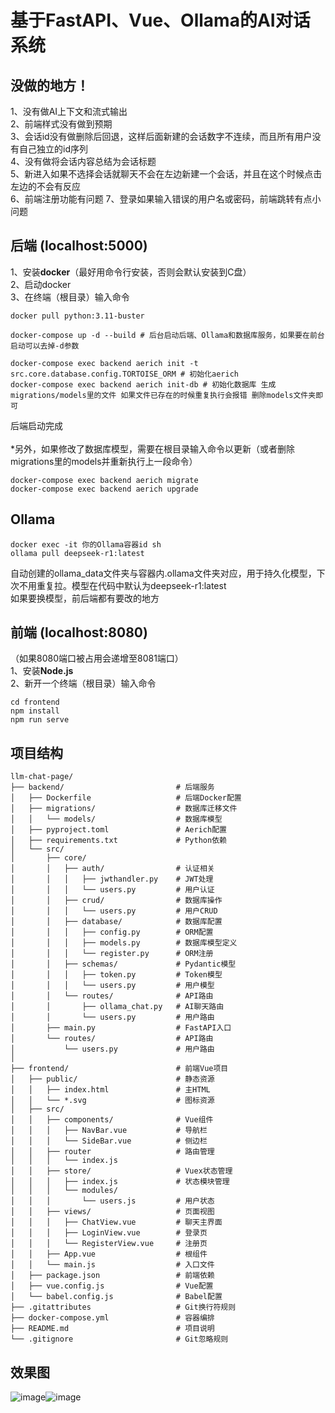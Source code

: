 # 基于FastAPI、Vue、Ollama的AI对话系统

## 没做的地方！
1、没有做AI上下文和流式输出\
2、前端样式没有做到预期\
3、会话id没有做删除后回退，这样后面新建的会话数字不连续，而且所有用户没有自己独立的id序列\
4、没有做将会话内容总结为会话标题\
5、新进入如果不选择会话就聊天不会在左边新建一个会话，并且在这个时候点击左边的不会有反应\
6、前端注册功能有问题
7、登录如果输入错误的用户名或密码，前端跳转有点小问题
## 后端 (localhost:5000)
1、安装**docker**（最好用命令行安装，否则会默认安装到C盘）\
2、启动docker\
3、在终端（根目录）输入命令
```
docker pull python:3.11-buster

docker-compose up -d --build # 后台启动后端、Ollama和数据库服务，如果要在前台启动可以去掉-d参数

docker-compose exec backend aerich init -t src.core.database.config.TORTOISE_ORM # 初始化aerich
docker-compose exec backend aerich init-db # 初始化数据库 生成migrations/models里的文件 如果文件已存在的时候重复执行会报错 删除models文件夹即可
```
后端启动完成\
\
*另外，如果修改了数据库模型，需要在根目录输入命令以更新（或者删除migrations里的models并重新执行上一段命令）
```
docker-compose exec backend aerich migrate
docker-compose exec backend aerich upgrade
```
## Ollama
```
docker exec -it 你的Ollama容器id sh
ollama pull deepseek-r1:latest
```
自动创建的ollama_data文件夹与容器内.ollama文件夹对应，用于持久化模型，下次不用重复拉。模型在代码中默认为deepseek-r1:latest\
如果要换模型，前后端都有要改的地方
## 前端 (localhost:8080)
（如果8080端口被占用会递增至8081端口）\
1、安装**Node.js**\
2、新开一个终端（根目录）输入命令
```
cd frontend
npm install
npm run serve
```
## 项目结构
```
llm-chat-page/
├── backend/                         # 后端服务
│   ├── Dockerfile                   # 后端Docker配置
│   ├── migrations/                  # 数据库迁移文件
│   │   └── models/                  # 数据库模型
│   ├── pyproject.toml               # Aerich配置
│   ├── requirements.txt             # Python依赖
│   └── src/
│       ├── core/
│       │   ├── auth/                # 认证相关
│       │   │   ├── jwthandler.py    # JWT处理
│       │   │   └── users.py         # 用户认证
│       │   ├── crud/                # 数据库操作
│       │   │   └── users.py         # 用户CRUD
│       │   ├── database/            # 数据库配置
│       │   │   ├── config.py        # ORM配置
│       │   │   ├── models.py        # 数据库模型定义
│       │   │   └── register.py      # ORM注册
│       │   ├── schemas/             # Pydantic模型
│       │   │   ├── token.py         # Token模型
│       │   │   └── users.py         # 用户模型
│       │   └── routes/              # API路由
│       │       ├── ollama_chat.py   # AI聊天路由
│       │       └── users.py         # 用户路由
│       ├── main.py                  # FastAPI入口
│       └── routes/                  # API路由
│           └── users.py             # 用户路由
│
├── frontend/                        # 前端Vue项目
│   ├── public/                      # 静态资源
│   │   ├── index.html               # 主HTML
│   │   └── *.svg                    # 图标资源
│   ├── src/
│   │   ├── components/              # Vue组件
│   │   │   ├── NavBar.vue           # 导航栏
│   │   │   └── SideBar.vue          # 侧边栏
│   │   ├── router                   # 路由管理
│   │   │   └── index.js
│   │   ├── store/                   # Vuex状态管理
│   │   │   ├── index.js             # 状态模块管理
│   │   │   └── modules/
│   │   │       └── users.js         # 用户状态
│   │   ├── views/                   # 页面视图
│   │   │   ├── ChatView.vue         # 聊天主界面
│   │   │   ├── LoginView.vue        # 登录页
│   │   │   └── RegisterView.vue     # 注册页
│   │   ├── App.vue                  # 根组件
│   │   └── main.js                  # 入口文件
│   ├── package.json                 # 前端依赖
│   ├── vue.config.js                # Vue配置
│   └── babel.config.js              # Babel配置
├── .gitattributes                   # Git换行符规则
├── docker-compose.yml               # 容器编排
├── README.md                        # 项目说明
└── .gitignore                       # Git忽略规则
```
## 效果图
![image](https://github.com/user-attachments/assets/e3fc68f1-07fd-4b7d-ac6c-9c0d3c6625f6)![image](https://github.com/user-attachments/assets/d8463091-5d6b-4ca3-9a27-4f27d7c0bd76)

